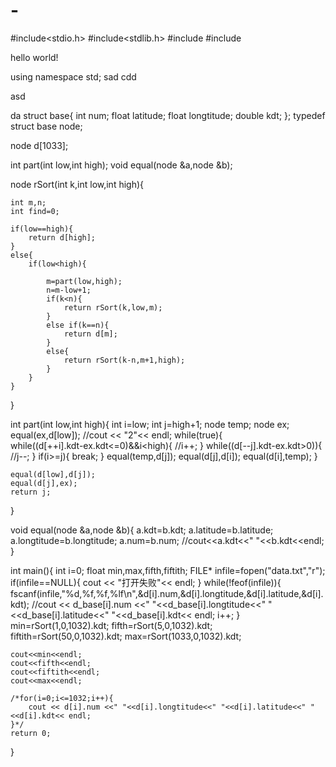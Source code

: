 # -
#include<stdio.h>
#include<stdlib.h>
#include<iostream>
#include<fstream>

hello world!

using namespace std;
sad
cdd

asd

da
struct base{
	int num;
	float latitude;
	float longtitude;
	double kdt;
};
typedef struct base node;

node d[1033];

int part(int low,int high);
void equal(node &a,node &b);

node rSort(int k,int low,int high){
	
	int m,n;
	int find=0;
	
	if(low==high){
		return d[high];
	} 	
	else{		
		if(low<high){
			
			m=part(low,high);
			n=m-low+1;
			if(k<n){
				return rSort(k,low,m);
			}
			else if(k==n){
				return d[m];
			} 
			else{
				return rSort(k-n,m+1,high);
			}
		}
	}
}

int part(int low,int high){
	int i=low;
	int j=high+1;
	node temp;
	node ex;
	equal(ex,d[low]);
	//cout << "2"<< endl;
	while(true){	
		while((d[++i].kdt-ex.kdt<=0)&&i<high){
			//i++;
		}
		while((d[--j].kdt-ex.kdt>0)){
			//j--;
		}
		if(i>=j){
			break;
		}
		equal(temp,d[j]);
		equal(d[j],d[i]);
		equal(d[i],temp);
	}
	
	equal(d[low],d[j]);
	equal(d[j],ex);
	return j;
	
}

void equal(node &a,node &b){
	a.kdt=b.kdt;
	a.latitude=b.latitude;
	a.longtitude=b.longtitude;
	a.num=b.num;
	//cout<<a.kdt<<" "<<b.kdt<<endl;
}


int main(){
	int i=0;
	float min,max,fifth,fiftith; 
	FILE* infile=fopen("data.txt","r");
	if(infile==NULL){
		cout << "打开失败"<< endl;
	}
	while(!feof(infile)){
		fscanf(infile,"%d,%f,%f,%lf\n",&d[i].num,&d[i].longtitude,&d[i].latitude,&d[i].kdt);
		//cout << d_base[i].num <<" "<<d_base[i].longtitude<<" "<<d_base[i].latitude<<" "<<d_base[i].kdt<< endl;
		i++;
	}
	min=rSort(1,0,1032).kdt;
	fifth=rSort(5,0,1032).kdt;
	fiftith=rSort(50,0,1032).kdt;
	max=rSort(1033,0,1032).kdt;
	
	cout<<min<<endl;
	cout<<fifth<<endl;
	cout<<fiftith<<endl;
	cout<<max<<endl;
	
	/*for(i=0;i<=1032;i++){
		cout << d[i].num <<" "<<d[i].longtitude<<" "<<d[i].latitude<<" "<<d[i].kdt<< endl;
	}*/
	return 0;
}
